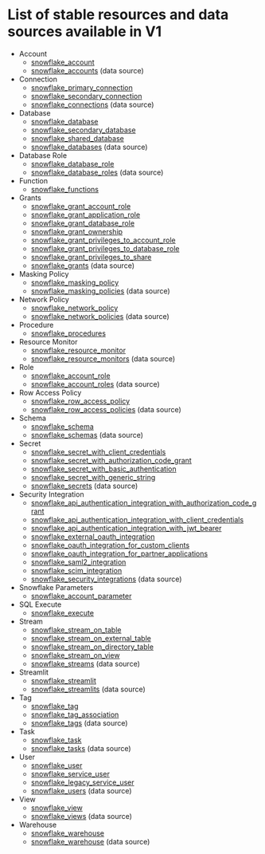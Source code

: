 # List of stable resources and data sources available in V1

* Account
    * [snowflake_account](https://registry.terraform.io/providers/Snowflake-Labs/snowflake/1.0.0/docs/resources/account)
    * [snowflake_accounts](https://registry.terraform.io/providers/Snowflake-Labs/snowflake/1.0.0/docs/data-sources/accounts) (data source)
* Connection
    * [snowflake_primary_connection](https://registry.terraform.io/providers/Snowflake-Labs/snowflake/1.0.0/docs/resources/primary_connection)
    * [snowflake_secondary_connection](https://registry.terraform.io/providers/Snowflake-Labs/snowflake/1.0.0/docs/resources/secondary_connection)
    * [snowflake_connections](https://registry.terraform.io/providers/Snowflake-Labs/snowflake/1.0.0/docs/data-sources/connections) (data source)
* Database
    * [snowflake_database](https://registry.terraform.io/providers/Snowflake-Labs/snowflake/1.0.0/docs/resources/database)
    * [snowflake_secondary_database](https://registry.terraform.io/providers/Snowflake-Labs/snowflake/1.0.0/docs/resources/secondary_database)
    * [snowflake_shared_database](https://registry.terraform.io/providers/Snowflake-Labs/snowflake/1.0.0/docs/resources/shared_database)
    * [snowflake_databases](https://registry.terraform.io/providers/Snowflake-Labs/snowflake/1.0.0/docs/data-sources/databases) (data source)
* Database Role
    * [snowflake_database_role](https://registry.terraform.io/providers/Snowflake-Labs/snowflake/1.0.0/docs/resources/database_role)
    * [snowflake_database_roles](https://registry.terraform.io/providers/Snowflake-Labs/snowflake/1.0.0/docs/data-sources/database_roles) (data source)
* Function
    * [snowflake_functions](https://registry.terraform.io/providers/Snowflake-Labs/snowflake/1.0.0/docs/data-sources/functions)
* Grants
    * [snowflake_grant_account_role](https://registry.terraform.io/providers/Snowflake-Labs/snowflake/1.0.0/docs/resources/grant_account_role)
    * [snowflake_grant_application_role](https://registry.terraform.io/providers/Snowflake-Labs/snowflake/1.0.0/docs/resources/grant_application_role)
    * [snowflake_grant_database_role](https://registry.terraform.io/providers/Snowflake-Labs/snowflake/1.0.0/docs/resources/grant_database_role)
    * [snowflake_grant_ownership](https://registry.terraform.io/providers/Snowflake-Labs/snowflake/1.0.0/docs/resources/grant_ownership)
    * [snowflake_grant_privileges_to_account_role](https://registry.terraform.io/providers/Snowflake-Labs/snowflake/1.0.0/docs/resources/grant_privileges_to_account_role)
    * [snowflake_grant_privileges_to_database_role](https://registry.terraform.io/providers/Snowflake-Labs/snowflake/1.0.0/docs/resources/grant_privileges_to_database_role)
    * [snowflake_grant_privileges_to_share](https://registry.terraform.io/providers/Snowflake-Labs/snowflake/1.0.0/docs/resources/grant_privileges_to_share)
    * [snowflake_grants](https://registry.terraform.io/providers/Snowflake-Labs/snowflake/1.0.0/docs/data-sources/grants) (data source)
* Masking Policy
    * [snowflake_masking_policy](https://registry.terraform.io/providers/Snowflake-Labs/snowflake/1.0.0/docs/resources/masking_policy)
    * [snowflake_masking_policies](https://registry.terraform.io/providers/Snowflake-Labs/snowflake/1.0.0/docs/data-sources/masking_policies) (data source)
* Network Policy
    * [snowflake_network_policy](https://registry.terraform.io/providers/Snowflake-Labs/snowflake/1.0.0/docs/resources/network_policy)
    * [snowflake_network_policies](https://registry.terraform.io/providers/Snowflake-Labs/snowflake/1.0.0/docs/data-sources/network_policies) (data source)
* Procedure
    * [snowflake_procedures](https://registry.terraform.io/providers/Snowflake-Labs/snowflake/1.0.0/docs/data-sources/procedures)
* Resource Monitor
    * [snowflake_resource_monitor](https://registry.terraform.io/providers/Snowflake-Labs/snowflake/1.0.0/docs/resources/resource_monitor)
    * [snowflake_resource_monitors](https://registry.terraform.io/providers/Snowflake-Labs/snowflake/1.0.0/docs/data-sources/resource_monitors) (data source)
* Role
    * [snowflake_account_role](https://registry.terraform.io/providers/Snowflake-Labs/snowflake/1.0.0/docs/resources/account_role)
    * [snowflake_account_roles](https://registry.terraform.io/providers/Snowflake-Labs/snowflake/1.0.0/docs/data-sources/account_roles) (data source)
* Row Access Policy
    * [snowflake_row_access_policy](https://registry.terraform.io/providers/Snowflake-Labs/snowflake/1.0.0/docs/resources/row_access_policy)
    * [snowflake_row_access_policies](https://registry.terraform.io/providers/Snowflake-Labs/snowflake/1.0.0/docs/data-sources/row_access_policies) (data source)
* Schema
    * [snowflake_schema](https://registry.terraform.io/providers/Snowflake-Labs/snowflake/1.0.0/docs/resources/schema)
    * [snowflake_schemas](https://registry.terraform.io/providers/Snowflake-Labs/snowflake/1.0.0/docs/data-sources/schemas) (data source)
* Secret
    * [snowflake_secret_with_client_credentials](https://registry.terraform.io/providers/Snowflake-Labs/snowflake/1.0.0/docs/resources/secret_with_client_credentials)
    * [snowflake_secret_with_authorization_code_grant](https://registry.terraform.io/providers/Snowflake-Labs/snowflake/1.0.0/docs/resources/secret_with_authorization_code_grant)
    * [snowflake_secret_with_basic_authentication](https://registry.terraform.io/providers/Snowflake-Labs/snowflake/1.0.0/docs/resources/secret_with_basic_authentication)
    * [snowflake_secret_with_generic_string](https://registry.terraform.io/providers/Snowflake-Labs/snowflake/1.0.0/docs/resources/secret_with_generic_string)
    * [snowflake_secrets](https://registry.terraform.io/providers/Snowflake-Labs/snowflake/1.0.0/docs/data-sources/secrets) (data source)
* Security Integration
    * [snowflake_api_authentication_integration_with_authorization_code_grant](https://registry.terraform.io/providers/Snowflake-Labs/snowflake/1.0.0/docs/resources/api_authentication_integration_with_authorization_code_grant)
    * [snowflake_api_authentication_integration_with_client_credentials](https://registry.terraform.io/providers/Snowflake-Labs/snowflake/1.0.0/docs/resources/api_authentication_integration_with_client_credentials)
    * [snowflake_api_authentication_integration_with_jwt_bearer](https://registry.terraform.io/providers/Snowflake-Labs/snowflake/1.0.0/docs/resources/api_authentication_integration_with_jwt_bearer)
    * [snowflake_external_oauth_integration](https://registry.terraform.io/providers/Snowflake-Labs/snowflake/1.0.0/docs/resources/external_oauth_integration)
    * [snowflake_oauth_integration_for_custom_clients](https://registry.terraform.io/providers/Snowflake-Labs/snowflake/1.0.0/docs/resources/oauth_integration_for_custom_clients)
    * [snowflake_oauth_integration_for_partner_applications](https://registry.terraform.io/providers/Snowflake-Labs/snowflake/1.0.0/docs/resources/oauth_integration_for_partner_applications)
    * [snowflake_saml2_integration](https://registry.terraform.io/providers/Snowflake-Labs/snowflake/1.0.0/docs/resources/saml2_integration)
    * [snowflake_scim_integration](https://registry.terraform.io/providers/Snowflake-Labs/snowflake/1.0.0/docs/resources/scim_integration)
    * [snowflake_security_integrations](https://registry.terraform.io/providers/Snowflake-Labs/snowflake/1.0.0/docs/data-sources/security_integrations) (data source)
* Snowflake Parameters
    * [snowflake_account_parameter](https://registry.terraform.io/providers/Snowflake-Labs/snowflake/1.0.0/docs/resources/account_parameter)
* SQL Execute
    * [snowflake_execute](https://registry.terraform.io/providers/Snowflake-Labs/snowflake/1.0.0/docs/resources/account_parameter)
* Stream
    * [snowflake_stream_on_table](https://registry.terraform.io/providers/Snowflake-Labs/snowflake/1.0.0/docs/resources/stream_on_table)
    * [snowflake_stream_on_external_table](https://registry.terraform.io/providers/Snowflake-Labs/snowflake/1.0.0/docs/resources/stream_on_external_table)
    * [snowflake_stream_on_directory_table](https://registry.terraform.io/providers/Snowflake-Labs/snowflake/1.0.0/docs/resources/stream_on_directory_table)
    * [snowflake_stream_on_view](https://registry.terraform.io/providers/Snowflake-Labs/snowflake/1.0.0/docs/resources/stream_on_view)
    * [snowflake_streams](https://registry.terraform.io/providers/Snowflake-Labs/snowflake/1.0.0/docs/data-sources/streams) (data source)
* Streamlit
    * [snowflake_streamlit](https://registry.terraform.io/providers/Snowflake-Labs/snowflake/1.0.0/docs/resources/streamlit)
    * [snowflake_streamlits](https://registry.terraform.io/providers/Snowflake-Labs/snowflake/1.0.0/docs/data-sources/streamlits) (data source)
* Tag
    * [snowflake_tag](https://registry.terraform.io/providers/Snowflake-Labs/snowflake/1.0.0/docs/resources/tag)
    * [snowflake_tag_association](https://registry.terraform.io/providers/Snowflake-Labs/snowflake/1.0.0/docs/resources/tag_association)
    * [snowflake_tags](https://registry.terraform.io/providers/Snowflake-Labs/snowflake/1.0.0/docs/data-sources/tags) (data source)
* Task
    * [snowflake_task](https://registry.terraform.io/providers/Snowflake-Labs/snowflake/1.0.0/docs/resources/task)
    * [snowflake_tasks](https://registry.terraform.io/providers/Snowflake-Labs/snowflake/1.0.0/docs/data-sources/tasks) (data source)
* User
    * [snowflake_user](https://registry.terraform.io/providers/Snowflake-Labs/snowflake/1.0.0/docs/resources/user)
    * [snowflake_service_user](https://registry.terraform.io/providers/Snowflake-Labs/snowflake/1.0.0/docs/resources/service_user)
    * [snowflake_legacy_service_user](https://registry.terraform.io/providers/Snowflake-Labs/snowflake/1.0.0/docs/resources/legacy_service_user)
    * [snowflake_users](https://registry.terraform.io/providers/Snowflake-Labs/snowflake/1.0.0/docs/data-sources/users) (data source)
* View
    * [snowflake_view](https://registry.terraform.io/providers/Snowflake-Labs/snowflake/1.0.0/docs/resources/view)
    * [snowflake_views](https://registry.terraform.io/providers/Snowflake-Labs/snowflake/1.0.0/docs/data-sources/views) (data source)
* Warehouse
    * [snowflake_warehouse](https://registry.terraform.io/providers/Snowflake-Labs/snowflake/1.0.0/docs/resources/warehouse)
    * [snowflake_warehouse](https://registry.terraform.io/providers/Snowflake-Labs/snowflake/1.0.0/docs/data-sources/warehouse) (data source)
